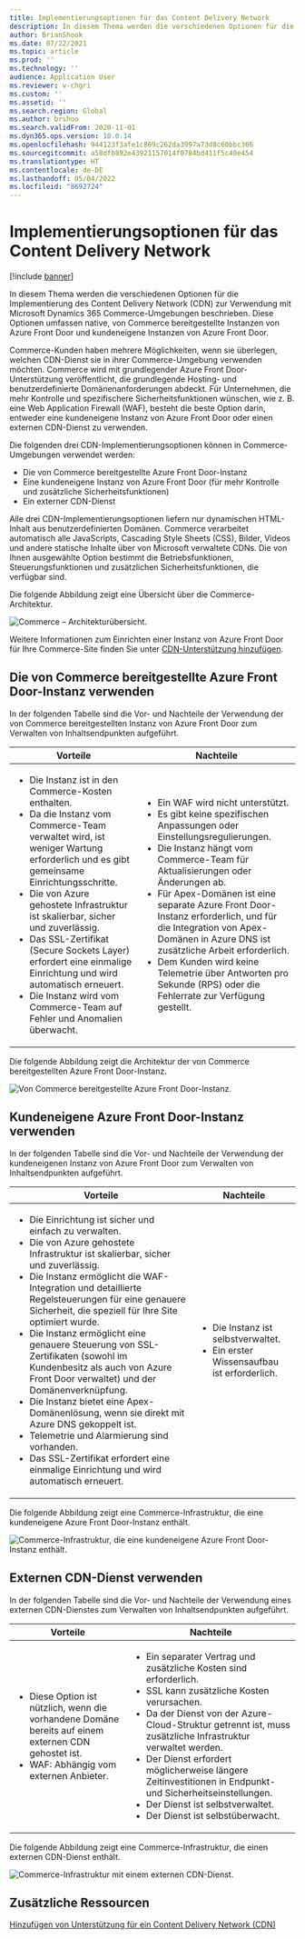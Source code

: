 ```yaml
---
title: Implementierungsoptionen für das Content Delivery Network
description: In diesem Thema werden die verschiedenen Optionen für die Implementierung des Content Delivery Network (CDN) zur Verwendung mit Microsoft Dynamics 365 Commerce-Umgebungen beschrieben. Diese Optionen umfassen native, von Commerce bereitgestellte Instanzen von Azure Front Door und kundeneigene Instanzen von Azure Front Door.
author: BrianShook
ms.date: 07/22/2021
ms.topic: article
ms.prod: ''
ms.technology: ''
audience: Application User
ms.reviewer: v-chgri
ms.custom: ''
ms.assetid: ''
ms.search.region: Global
ms.author: brshoo
ms.search.validFrom: 2020-11-01
ms.dyn365.ops.version: 10.0.14
ms.openlocfilehash: 944123f3afe1c869c262da3997a73d8c60bbc366
ms.sourcegitcommit: a58dfb892e43921157014f0784bd411f5c40e454
ms.translationtype: HT
ms.contentlocale: de-DE
ms.lasthandoff: 05/04/2022
ms.locfileid: "8692724"
---
```

# <a name="content-delivery-network-implementation-options"></a>Implementierungsoptionen für das Content Delivery Network

[!include [banner](includes/banner.md)]

In diesem Thema werden die verschiedenen Optionen für die Implementierung des Content Delivery Network (CDN) zur Verwendung mit Microsoft Dynamics 365 Commerce-Umgebungen beschrieben. Diese Optionen umfassen native, von Commerce bereitgestellte Instanzen von Azure Front Door und kundeneigene Instanzen von Azure Front Door.

Commerce-Kunden haben mehrere Möglichkeiten, wenn sie überlegen, welchen CDN-Dienst sie in ihrer Commerce-Umgebung verwenden möchten. Commerce wird mit grundlegender Azure Front Door-Unterstützung veröffentlicht, die grundlegende Hosting- und benutzerdefinierte Domänenanforderungen abdeckt. Für Unternehmen, die mehr Kontrolle und spezifischere Sicherheitsfunktionen wünschen, wie z. B. eine Web Application Firewall (WAF), besteht die beste Option darin, entweder eine kundeneigene Instanz von Azure Front Door oder einen externen CDN-Dienst zu verwenden.

Die folgenden drei CDN-Implementierungsoptionen können in Commerce-Umgebungen verwendet werden:

- Die von Commerce bereitgestellte Azure Front Door-Instanz
- Eine kundeneigene Instanz von Azure Front Door (für mehr Kontrolle und zusätzliche Sicherheitsfunktionen)
- Ein externer CDN-Dienst

Alle drei CDN-Implementierungsoptionen liefern nur dynamischen HTML-Inhalt aus benutzerdefinierten Domänen. Commerce verarbeitet automatisch alle JavaScripts, Cascading Style Sheets (CSS), Bilder, Videos und andere statische Inhalte über von Microsoft verwaltete CDNs. Die von Ihnen ausgewählte Option bestimmt die Betriebsfunktionen, Steuerungsfunktionen und zusätzlichen Sicherheitsfunktionen, die verfügbar sind.

Die folgende Abbildung zeigt eine Übersicht über die Commerce-Architektur.

![Commerce – Architekturübersicht.](media/Commerce_CDN-Option_ComparisonModels.png)

Weitere Informationen zum Einrichten einer Instanz von Azure Front Door für Ihre Commerce-Site finden Sie unter [CDN-Unterstützung hinzufügen](add-cdn-support.md).

## <a name="use-the-commerce-provided-azure-front-door-instance"></a>Die von Commerce bereitgestellte Azure Front Door-Instanz verwenden

In der folgenden Tabelle sind die Vor- und Nachteile der Verwendung der von Commerce bereitgestellten Instanz von Azure Front Door zum Verwalten von Inhaltsendpunkten aufgeführt.

| Vorteile | Nachteile |
|------|------|
| <ul><li>Die Instanz ist in den Commerce-Kosten enthalten.</li><li>Da die Instanz vom Commerce-Team verwaltet wird, ist weniger Wartung erforderlich und es gibt gemeinsame Einrichtungsschritte.</li><li>Die von Azure gehostete Infrastruktur ist skalierbar, sicher und zuverlässig.</li><li>Das SSL-Zertifikat (Secure Sockets Layer) erfordert eine einmalige Einrichtung und wird automatisch erneuert.</li><li>Die Instanz wird vom Commerce-Team auf Fehler und Anomalien überwacht.</li></ul> | <ul><li>Ein WAF wird nicht unterstützt.</li><li>Es gibt keine spezifischen Anpassungen oder Einstellungsregulierungen.</li><li>Die Instanz hängt vom Commerce-Team für Aktualisierungen oder Änderungen ab.</li><li>Für Apex-Domänen ist eine separate Azure Front Door-Instanz erforderlich, und für die Integration von Apex-Domänen in Azure DNS ist zusätzliche Arbeit erforderlich.</li><li>Dem Kunden wird keine Telemetrie über Antworten pro Sekunde (RPS) oder die Fehlerrate zur Verfügung gestellt.</li></ul> |

Die folgende Abbildung zeigt die Architektur der von Commerce bereitgestellten Azure Front Door-Instanz.

![Von Commerce bereitgestellte Azure Front Door-Instanz.](media/Commerce_CDN-Option_CommerceFrontDoor.png)

## <a name="use-a-customer-owned-azure-front-door-instance"></a>Kundeneigene Azure Front Door-Instanz verwenden

In der folgenden Tabelle sind die Vor- und Nachteile der Verwendung der kundeneigenen Instanz von Azure Front Door zum Verwalten von Inhaltsendpunkten aufgeführt.

| Vorteile | Nachteile |
|------|------|
| <ul><li>Die Einrichtung ist sicher und einfach zu verwalten.</li><li>Die von Azure gehostete Infrastruktur ist skalierbar, sicher und zuverlässig.</li><li>Die Instanz ermöglicht die WAF-Integration und detaillierte Regelsteuerungen für eine genauere Sicherheit, die speziell für Ihre Site optimiert wurde.</li><li>Die Instanz ermöglicht eine genauere Steuerung von SSL-Zertifikaten (sowohl im Kundenbesitz als auch von Azure Front Door verwaltet) und der Domänenverknüpfung.</li><li>Die Instanz bietet eine Apex-Domänenlösung, wenn sie direkt mit Azure DNS gekoppelt ist.</li><li>Telemetrie und Alarmierung sind vorhanden.</li><li>Das SSL-Zertifikat erfordert eine einmalige Einrichtung und wird automatisch erneuert.</li></ul> | <ul><li>Die Instanz ist selbstverwaltet.</li><li>Ein erster Wissensaufbau ist erforderlich.</li></ul> |

Die folgende Abbildung zeigt eine Commerce-Infrastruktur, die eine kundeneigene Azure Front Door-Instanz enthält.

![Commerce-Infrastruktur, die eine kundeneigene Azure Front Door-Instanz enthält.](media/Commerce_CDN-Option_CustomerOwnedAzureFrontDoor.png)

## <a name="use-an-external-cdn-service"></a>Externen CDN-Dienst verwenden

In der folgenden Tabelle sind die Vor- und Nachteile der Verwendung eines externen CDN-Dienstes zum Verwalten von Inhaltsendpunkten aufgeführt.

| Vorteile | Nachteile |
|------|------|
| <ul><li>Diese Option ist nützlich, wenn die vorhandene Domäne bereits auf einem externen CDN gehostet ist.</li><li>WAF: Abhängig vom externen Anbieter.</li></ul> | <ul><li>Ein separater Vertrag und zusätzliche Kosten sind erforderlich.</li><li>SSL kann zusätzliche Kosten verursachen.</li><li>Da der Dienst von der Azure-Cloud-Struktur getrennt ist, muss zusätzliche Infrastruktur verwaltet werden.</li><li>Der Dienst erfordert möglicherweise längere Zeitinvestitionen in Endpunkt- und Sicherheitseinstellungen.</li><li>Der Dienst ist selbstverwaltet.</li><li>Der Dienst ist selbstüberwacht.</li></ul> |

Die folgende Abbildung zeigt eine Commerce-Infrastruktur, die einen externen CDN-Dienst enthält.

![Commerce-Infrastruktur mit einem externen CDN-Dienst.](media/Commerce_CDN-Option_ExternalFrontDoor.png)

## <a name="additional-resources"></a>Zusätzliche Ressourcen

[Hinzufügen von Unterstützung für ein Content Delivery Network (CDN)](add-cdn-support.md)
